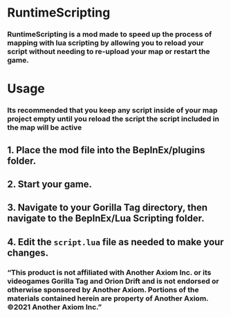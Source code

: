 # RuntimeScripting
### RuntimeScripting is a mod made to speed up the process of mapping with lua scripting by allowing you to reload your script without needing to re-upload your map or restart the game.

# Usage
### Its recommended that you keep any script inside of your map project empty until you reload the script the script included in the map will be active

## 1. Place the mod file into the BepInEx/plugins folder.
## 2. Start your game.
## 3. Navigate to your Gorilla Tag directory, then navigate to the BepInEx/Lua Scripting folder.
## 4. Edit the `script.lua` file as needed to make your changes.

### “This product is not affiliated with Another Axiom Inc. or its videogames Gorilla Tag and Orion Drift and is not endorsed or otherwise sponsored by Another Axiom. Portions of the materials contained herein are property of Another Axiom. ©2021 Another Axiom Inc.”
